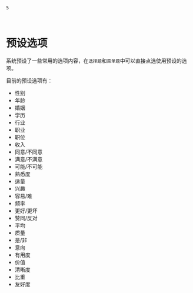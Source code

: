 ```index
5
```
```tag

```
```summary

```
# 预设选项
系统预设了一些常用的选项内容，在`选择题`和`菜单题`中可以直接点选使用预设的选项。

目前的预设选项有：
+ 性别
+ 年龄
+ 婚姻
+ 学历
+ 行业
+ 职业
+ 职位
+ 收入
+ 同意/不同意
+ 满意/不满意
+ 可能/不可能
+ 熟悉度
+ 适量
+ 兴趣
+ 容易/难
+ 频率
+ 更好/更坏
+ 赞同/反对
+ 平均
+ 质量
+ 是/非
+ 意向
+ 有用度
+ 价值
+ 清晰度
+ 比重
+ 友好度